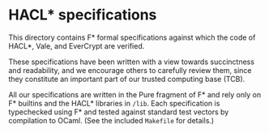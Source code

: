 # HACL* specifications

This directory contains F* formal specifications against which the
code of HACL*, Vale, and EverCrypt are verified.

These specifications have been written with a view towards
succinctness and readability, and we encourage others to carefully
review them, since they constitute an important part of our trusted
computing base (TCB).

All our specifications are written in the Pure fragment of F* and rely
only on F* builtins and the HACL* libraries in `/lib`.  Each
specification is typechecked using F* and tested against standard
test vectors by compilation to OCaml. (See the included
`Makefile` for details.)
